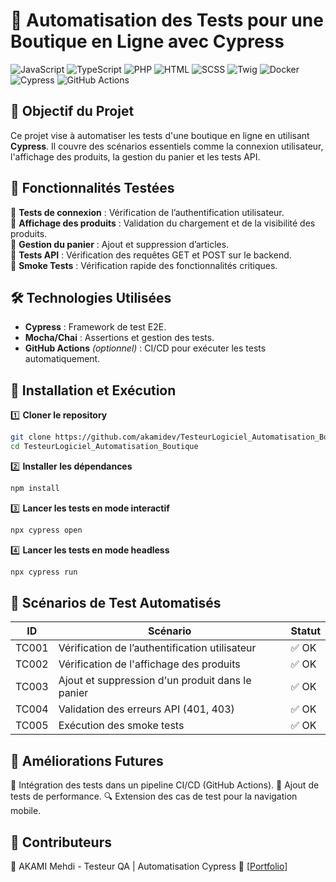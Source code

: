 # 🛒 Automatisation des Tests pour une Boutique en Ligne avec Cypress
![JavaScript](https://img.shields.io/badge/JavaScript-F7DF1E?logo=javascript&logoColor=000) 
![TypeScript](https://img.shields.io/badge/TypeScript-3178C6?logo=typescript&logoColor=fff) 
![PHP](https://img.shields.io/badge/PHP-777BB4?logo=php&logoColor=fff) 
![HTML](https://img.shields.io/badge/HTML5-E34F26?logo=html5&logoColor=fff) 
![SCSS](https://img.shields.io/badge/SCSS-CC6699?logo=sass&logoColor=fff) 
![Twig](https://img.shields.io/badge/Twig-FFDD00?logo=twig&logoColor=000) 
![Docker](https://img.shields.io/badge/Docker-2496ED?logo=docker&logoColor=fff) 
![Cypress](https://img.shields.io/badge/Cypress-17202C?logo=cypress&logoColor=fff)
![GitHub Actions](https://img.shields.io/badge/GitHub%20Actions-2088FF?logo=githubactions&logoColor=fff)
## 📌 Objectif du Projet
Ce projet vise à automatiser les tests d'une boutique en ligne en utilisant **Cypress**. Il couvre des scénarios essentiels comme la connexion utilisateur, l'affichage des produits, la gestion du panier et les tests API.

## 🚀 Fonctionnalités Testées
🔹 **Tests de connexion** : Vérification de l’authentification utilisateur.  
🔹 **Affichage des produits** : Validation du chargement et de la visibilité des produits.  
🔹 **Gestion du panier** : Ajout et suppression d’articles.  
🔹 **Tests API** : Vérification des requêtes GET et POST sur le backend.  
🔹 **Smoke Tests** : Vérification rapide des fonctionnalités critiques.

## 🛠️ Technologies Utilisées
- **Cypress** : Framework de test E2E.
- **Mocha/Chai** : Assertions et gestion des tests.
- **GitHub Actions** *(optionnel)* : CI/CD pour exécuter les tests automatiquement.

## 📌 Installation et Exécution
1️⃣ **Cloner le repository**  
```bash
git clone https://github.com/akamidev/TesteurLogiciel_Automatisation_Boutique.git
cd TesteurLogiciel_Automatisation_Boutique
```
2️⃣ **Installer les dépendances**

```bash
npm install
```
3️⃣ **Lancer les tests en mode interactif**

```bash
npx cypress open
```
4️⃣ **Lancer les tests en mode headless**

```bash
npx cypress run
```
## 📝 Scénarios de Test Automatisés

| ID    | Scénario                                      | Statut  |
|-------|----------------------------------------------|---------|
| TC001 | Vérification de l’authentification utilisateur | ✅ OK  |
| TC002 | Vérification de l'affichage des produits    | ✅ OK  |
| TC003 | Ajout et suppression d'un produit dans le panier | ✅ OK  |
| TC004 | Validation des erreurs API (401, 403)       | ✅ OK  |
| TC005 | Exécution des smoke tests                   | ✅ OK  |

## 📌 Améliorations Futures

🚀 Intégration des tests dans un pipeline CI/CD (GitHub Actions).
🔄 Ajout de tests de performance.
🔍 Extension des cas de test pour la navigation mobile.

## 🤝 Contributeurs
👤 AKAMI Mehdi - Testeur QA | Automatisation Cypress
🔗 [[Portfolio](https://akamimehdi.netlify.app/Competence)]
